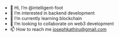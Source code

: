 - 👋 Hi, I’m @intelligent-foot
- 👀 I’m interested in backend development
- 🌱 I’m currently learning blockchain
- 💞️ I’m looking to collaborate on web3 development
- 📫 How to reach me josephkathiru@gmail.com

<!---
intelligent-foot/intelligent-foot is a ✨ special ✨ repository because its `README.md` (this file) appears on your GitHub profile.
You can click the Preview link to take a look at your changes.
--->
